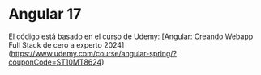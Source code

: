 # Angular 17

El código está basado en el curso de Udemy: [Angular: Creando Webapp Full Stack de cero a experto 2024] (https://www.udemy.com/course/angular-spring/?couponCode=ST10MT8624)

